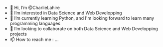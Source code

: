 - 👋 Hi, I’m @CharlieLahire
- 👀 I’m interested in Data Science and Web Developping
- 🌱 I’m currently learning Python, and I'm looking forward to learn many programming languages
- 💞️ I’m looking to collaborate on both Data Science and Web Developping projects
- 📫 How to reach me : ...

<!---
CharlieLahire/CharlieLahire is a ✨ special ✨ repository because its `README.md` (this file) appears on your GitHub profile.
You can click the Preview link to take a look at your changes.
--->

